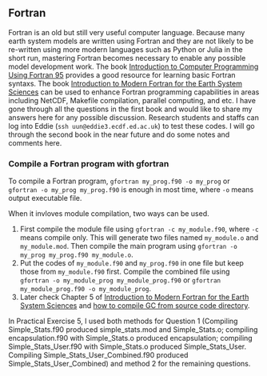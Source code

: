 ## Fortran

Fortran is an old but still very useful computer language. Because many earth system models are written using Fortran and they are not likely to be re-written using more modern languages such as Python or Julia in the short run, mastering Fortran becomes necessary to enable any possible model development work. The book [Introduction to Computer Programming Using Fortran 95](http://www.docs.is.ed.ac.uk/skills/documents/3570/3570.pdf) provides a good resource for learning basic Fortran syntaxs. The book [Introduction to Modern Fortran for the Earth System Sciences](https://link.springer.com/book/10.1007/978-3-642-37009-0) can be used to enhance Fortran programming capabilities in areas including NetCDF, Makefile compilation, parallel computing, and etc. I have gone through all the questions in the first book and would like to share my answers here for any possible discussion. Research students and staffs can log into Eddie (`ssh uun@eddie3.ecdf.ed.ac.uk`) to test these codes. I will go through the second book in the near future and do some notes and comments here.

### Compile a Fortran program with gfortran
To compile a Fortran program, `gfortran my_prog.f90 -o my_prog` or `gfortran -o my_prog my_prog.f90` is enough in most time, where `-o` means output executable file.

When it invloves module compilation, two ways can be used.
1. First compile the module file using `gfortran -c my_module.f90`, where `-c` means compile only. This will generate two files named `my_module.o` and `my_module.mod`. Then compile the main program using `gfortran -o my_prog my_prog.f90 my_module.o`.
2. Put the codes of `my_module.f90` and `my_prog.f90` in one file but keep those from `my_module.f90` first. Compile the combined file using `gfortran -o my_module_prog my_module_prog.f90` or `gfortran my_module_prog.f90 -o my_module_prog`.
3. Later check Chapter 5 of [Introduction to Modern Fortran for the Earth System Sciences](https://link.springer.com/book/10.1007/978-3-642-37009-0) and [how to compile GC from source code directory](http://wiki.seas.harvard.edu/geos-chem/index.php/Compiling_GEOS-Chem#Compiling_in_the_top-level_code_directory).

In Practical Exercise 5, I used both methods for Question 1 (Compiling Simple_Stats.f90 produced simple_stats.mod and Simple_Stats.o; compiling encapsulation.f90 with Simple_Stats.o produced encapsulation; compiling Simple_Stats_User.f90 with Simple_Stats.o produced Simple_Stats_User. Compiling Simple_Stats_User_Combined.f90 produced Simple_Stats_User_Combined) and method 2 for the remaining questions.

